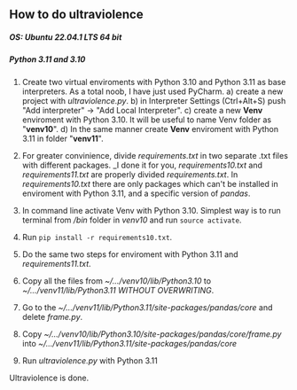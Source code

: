 ## How to do ultraviolence

##### OS: Ubuntu 22.04.1 LTS 64 bit
##### Python 3.11 and 3.10

1. Create two virtual enviroments with Python 3.10 and Python 3.11 as base interpreters.
As a total noob, I have just used PyCharm. 
a) create a new project with _ultraviolence.py_.
b) in Interpreter Settings (Ctrl+Alt+S) push "Add interpreter" -> "Add Local Interpreter".
c) create a new **Venv** enviroment with Python 3.10. It will be useful to name Venv folder as "**venv10**".
d) In the same manner create **Venv** enviroment with Python 3.11 in folder "**venv11**".

2. For greater convinience, divide _requirements.txt_ in two separate .txt files with different packages. 
_I done it for you, _requirements10.txt_ and _requirements11.txt_ are properly divided _requirements.txt_.
In _requirements10.txt_ there are only packages which can't be installed in enviroment with Python 3.11, and a specific version of _pandas_.

3. In command line activate Venv with Python 3.10.
Simplest way is to run terminal from _/bin_ folder in _venv10_ and run `source activate`.

4. Run `pip install -r requirements10.txt`.

5. Do the same two steps for enviroment with Python 3.11 and _requirements11.txt_.

6. Copy all the files from _~/.../venv10/lib/Python3.10_ to _~/.../venv11/lib/Python3.11_ *WITHOUT OVERWRITING*.

7. Go to the _~/.../venv11/lib/Python3.11/site-packages/pandas/core_ and delete _frame.py_.

8. Copy  _~/.../venv10/lib/Python3.10/site-packages/pandas/core/frame.py_ into _~/.../venv11/lib/Python3.11/site-packages/pandas/core_

9. Run _ultraviolence.py_ with Python 3.11


Ultraviolence is done.
